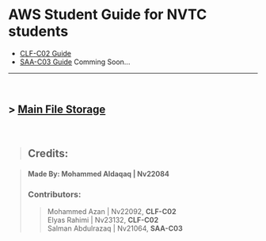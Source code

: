 # **AWS Student Guide for NVTC students**

- [CLF-C02 Guide](CLF-C02.md)
- [SAA-C03 Guide](SAA-C03.md) Comming Soon...


---

<br/>

## > [Main File Storage](https://nasservocational-my.sharepoint.com/:f:/g/personal/nv22084_nvtc_edu_bh/Eko3HjU0c7VCnrV0jyiIpOgBJ8UJtWtNm-oyhhr5fWAqhg?e=jLPwgp)

<br/>

> ## **Credits:**

> #### **Made By:** Mohammed Aldaqaq | Nv22084</br>
> ### Contributors:
>> Mohammed Azan | Nv22092, **CLF-C02** </br>
>> Elyas Rahimi | Nv23132, **CLF-C02**</br>
>> Salman Abdulrazaq | Nv21064, **SAA-C03**</br>

